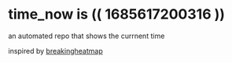 # time_now is (( 1685617200316 ))

an automated repo that shows the currnent time

inspired by [breakingheatmap](https://github.com/breakingheatmap/breakingheatmap)